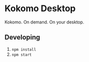 # Kokomo Desktop

Kokomo. On demand. On your desktop.

## Developing

1. `npm install`
1. `npm start`
